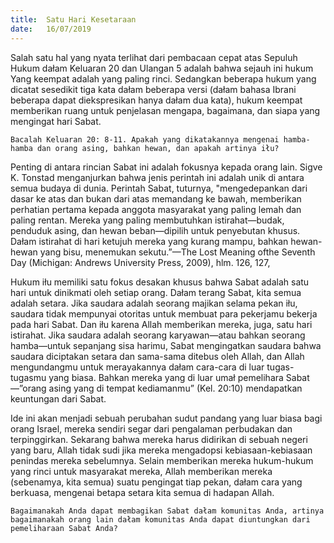 ```yaml
---
title:  Satu Hari Kesetaraan
date:   16/07/2019
---
```


Salah satu hal yang nyata terlihat dari pembacaan cepat atas Sepuluh Hukum dałam Keluaran 20 dan Ulangan 5 adalah bahwa sejauh ini hukum Yang keempat adalah yang paling rinci. Sedangkan beberapa hukum yang dicatat sesedikit tiga kata dałam beberapa versi (dałam bahasa Ibrani beberapa dapat diekspresikan hanya dałam dua kata), hukum keempat memberikan ruang untuk penjelasan mengapa, bagaimana, dan siapa yang mengingat hari Sabat.

`Bacalah Keluaran 20: 8-11. Apakah yang dikatakannya mengenai hamba-hamba dan orang asing, bahkan hewan, dan apakah artinya iłu?`

Penting di antara rincian Sabat ini adalah fokusnya kepada orang lain. Sigve K. Tonstad menganjurkan bahwa jenis perintah ini adalah unik di antara semua budaya di dunia. Perintah Sabat, tuturnya, "mengedepankan dari dasar ke atas dan bukan dari atas memandang ke bawah, memberikan perhatian pertama kepada anggota masyarakat yang paling lemah dan paling rentan. Mereka yang paling membutuhkan istirahat—budak, penduduk asing, dan hewan beban—dipilih untuk penyebutan khusus. Dałam istirahat di hari ketujuh mereka yang kurang mampu, bahkan hewan-hewan yang bisu, menemukan sekutu.”—The Lost Meaning ofthe Seventh Day (Michigan: Andrews University Press, 2009), hlm. 126, 127,

Hukum iłu memiliki satu fokus desakan khusus bahwa Sabat adalah satu hari untuk dinikmati oleh setiap orang. Dałam terang Sabat, kita semua adalah setara. Jika saudara adalah seorang majikan selama pekan iłu, saudara tidak mempunyai otoritas untuk membuat para pekerjamu bekerja pada hari Sabat. Dan iłu karena Allah memberikan mereka, juga, satu hari istirahat. Jika saudara adalah seorang karyawan—atau bahkan seorang hamba—untuk sepanjang sisa harimu, Sabat mengingatkan saudara bahwa saudara diciptakan setara dan sama-sama ditebus oleh Allah, dan Allah mengundangmu untuk merayakannya dałam cara-cara di luar tugas-tugasmu yang biasa. Bahkan mereka yang di luar umał pemelihara Sabat—”orang asing yang di tempat kediamanmu” (Kel.  20:10) mendapatkan keuntungan dari Sabat.

Ide ini akan menjadi sebuah perubahan sudut pandang yang luar biasa bagi orang Israel, mereka sendiri segar dari pengalaman perbudakan dan terpinggirkan. Sekarang bahwa mereka harus didirikan di sebuah negeri yang baru, Allah tidak sudi jika mereka mengadopsi kebiasaan-kebiasaan penindas mereka sebelumnya. Selain memberikan mereka hukum-hukum yang rinci untuk masyarakat mereka, Allah memberikan mereka (sebenamya, kita semua) suatu pengingat tiap pekan, dałam cara yang berkuasa, mengenai betapa setara kita semua di hadapan Allah.

`Bagaimanakah Anda dapat membagikan Sabat dałam komunitas Anda, artinya bagaimanakah orang lain dałam komunitas Anda dapat diuntungkan dari pemeliharaan Sabat Anda?`